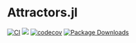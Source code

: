 # Attractors.jl

[![CI](https://github.com/juliadynamics/Attractors.jl/workflows/CI/badge.svg)](https://github.com/JuliaDynamics/Attractors.jl/actions)
[![](https://img.shields.io/badge/docs-latest-blue.svg)](https://juliadynamics.github.io/Attractors.jl/dev/)
[![codecov](https://codecov.io/gh/JuliaDynamics/Attractors.jl/branch/main/graph/badge.svg?token=6XlPGg5nRG)](https://codecov.io/gh/JuliaDynamics/Attractors.jl)
[![Package Downloads](https://shields.io/endpoint?url=https://pkgs.genieframework.com/api/v1/badge/Attractors)](https://pkgs.genieframework.com?packages=Attractors)
